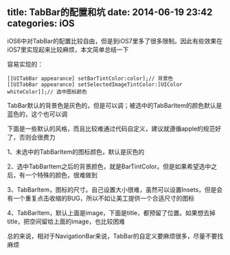 title: TabBar的配置和坑
date: 2014-06-19 23:42
categories: iOS
---
iOS6中对TabBar的配置比较自由，但是到iOS7里多了很多限制。因此有些效果在iOS7里实现起来比较麻烦，本文简单总结一下
<!--more-->

容易实现的：
```
[[UITabBar appearance] setBarTintColor:color];// 背景色
[[UITabBar appearance] setSelectedImageTintColor:[UIColor whiteColor]];// 选中图标颜色
```
TabBar默认的背景色是灰色的，但是可以调；被选中的TabBarItem的颜色默认是蓝色的，这个也可以调

下面是一些默认的风格，而且比较难通过代码自定义，建议就遵循apple的规范好了，否则会很费力

1、未选中的TabBarItem的图标颜色，默认是灰色的

2、选中TabBarItem之后的背景颜色，就是BarTintColor。但是如果希望选中之后，有一个特殊的颜色，很难做到

3、TabBarItem，图标的尺寸。自己设置大小很难，虽然可以设置Insets，但是会有一个重复点击收缩的BUG，所以不如让美工提供一个合适尺寸的图标

4、TabBarItem，默认上面是image，下面是title，都预留了位置。如果想去掉title，把空间留给上面的image，也比较困难

总的来说，相对于NavigationBar来说，TabBar的自定义要麻烦很多，尽量不要找麻烦
